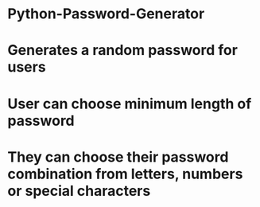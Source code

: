 # Python-Password-Generator
# Generates a random password for users
# User can choose minimum length of password
# They can choose their password combination from letters, numbers or special characters
